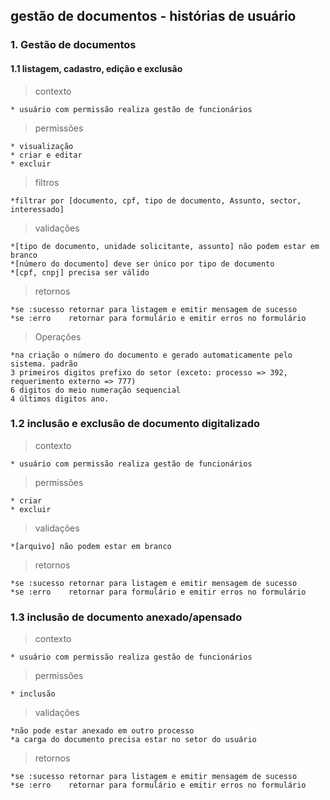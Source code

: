 ## gestão de documentos - histórias de usuário

### 1. Gestão de documentos
#### 1.1 listagem, cadastro, edição e exclusão
> contexto

    * usuário com permissão realiza gestão de funcionários

> permissões

    * visualização
    * criar e editar
    * excluir

> filtros

    *filtrar por [documento, cpf, tipo de documento, Assunto, sector, interessado]

> validações

    *[tipo de documento, unidade solicitante, assunto] não podem estar em branco
    *[número do documento] deve ser único por tipo de documento
    *[cpf, cnpj] precisa ser válido

> retornos

    *se :sucesso retornar para listagem e emitir mensagem de sucesso
    *se :erro    retornar para formulário e emitir erros no formulário

> Operações

    *na criação o número do documento e gerado automaticamente pelo sistema. padrão
    3 primeiros digitos prefixo do setor (exceto: processo => 392, requerimento externo => 777)
    6 digitos do meio numeração sequencial
    4 últimos digitos ano.

### 1.2 inclusão e exclusão de documento digitalizado

> contexto

    * usuário com permissão realiza gestão de funcionários

> permissões

    * criar
    * excluir

> validações

    *[arquivo] não podem estar em branco

> retornos

    *se :sucesso retornar para listagem e emitir mensagem de sucesso
    *se :erro    retornar para formulário e emitir erros no formulário

### 1.3 inclusão de documento anexado/apensado

> contexto

    * usuário com permissão realiza gestão de funcionários

> permissões

    * inclusão

> validações

    *não pode estar anexado em outro processo
    *a carga do documento precisa estar no setor do usuário

> retornos

    *se :sucesso retornar para listagem e emitir mensagem de sucesso
    *se :erro    retornar para formulário e emitir erros no formulário
